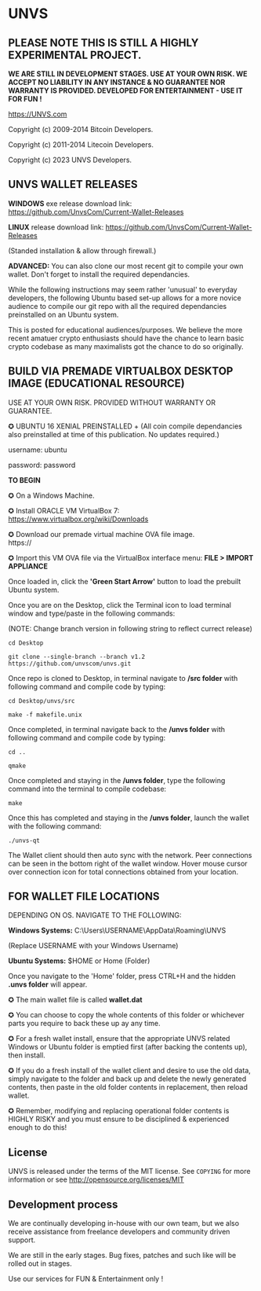 UNVS
=============

<b>PLEASE NOTE THIS IS STILL A HIGHLY EXPERIMENTAL PROJECT. 
----------------
WE ARE STILL IN DEVELOPMENT STAGES. USE AT YOUR OWN RISK. WE ACCEPT NO LIABILITY IN ANY INSTANCE & NO GUARANTEE NOR WARRANTY IS PROVIDED. DEVELOPED FOR ENTERTAINMENT - USE IT FOR FUN !</b>

https://UNVS.com

Copyright (c) 2009-2014 Bitcoin Developers.
 
Copyright (c) 2011-2014 Litecoin Developers.  

Copyright (c) 2023 UNVS Developers.

UNVS WALLET RELEASES
----------------

**WINDOWS** exe release download link:  https://github.com/UnvsCom/Current-Wallet-Releases

**LINUX** release download link: https://github.com/UnvsCom/Current-Wallet-Releases

(Standed installation & allow through firewall.)

**ADVANCED:** You can also clone our most recent git to compile your own wallet. Don't forget to install the required dependancies.

While the following instructions may seem rather 'unusual' to everyday developers, the following Ubuntu based set-up allows for a more novice audience to compile our git repo with all the required dependancies preinstalled on an Ubuntu system. 

This is posted for educational audiences/purposes. We believe the more recent amatuer crypto enthusiasts should have the chance to learn basic crypto codebase as many maximalists got the chance to do so originally.


BUILD VIA PREMADE VIRTUALBOX DESKTOP IMAGE (EDUCATIONAL RESOURCE)
----------------
USE AT YOUR OWN RISK. PROVIDED WITHOUT WARRANTY OR GUARANTEE.

✪ UBUNTU 16 XENIAL PREINSTALLED + (All coin compile dependancies also preinstalled at time of this publication. No updates required.)

username: ubuntu

password: password



**TO BEGIN** 


✪ On a Windows Machine.

✪ Install ORACLE VM VirtualBox 7:  
https://www.virtualbox.org/wiki/Downloads

✪ Download our premade virtual machine OVA file image.  
https://

✪ Import this VM OVA file via the VirtualBox interface menu:  **FILE >  IMPORT APPLIANCE**

Once loaded in, click the **'Green Start Arrow'** button to load the prebuilt Ubuntu system.

Once you are on the Desktop, click the Terminal icon to load terminal window and type/paste in the following commands:

(NOTE: Change branch version in following string to reflect currect release)
```
cd Desktop

git clone --single-branch --branch v1.2 https://github.com/unvscom/unvs.git
```

Once repo is cloned to Desktop, in terminal navigate to **/src folder** with following command and compile code by typing:

```
cd Desktop/unvs/src

make -f makefile.unix
```

Once completed, in terminal navigate back to the **/unvs folder** with following command and compile code by typing:

```
cd ..

qmake
```

Once completed and staying in the **/unvs folder**, type the following command into the terminal to compile codebase:

```
make
```


Once this has completed and staying in the **/unvs folder**, launch the wallet with the following command:

```
./unvs-qt
```

The Wallet client should then auto sync with the network. Peer connections can be seen in the bottom right of the wallet window. Hover mouse cursor over connection icon for total connections obtained from your location.




**FOR WALLET FILE LOCATIONS**
-----------------------------
DEPENDING ON OS. NAVIGATE TO THE FOLLOWING:

**Windows Systems:**
C:\Users\USERNAME\AppData\Roaming\UNVS

(Replace USERNAME with your Windows Username)

**Ubuntu Systems:**
$HOME   or  Home (Folder)

Once you navigate to the 'Home' folder, press CTRL+H and the hidden **.unvs folder** will appear.

✪ The main wallet file is called **wallet.dat**

✪ You can choose to copy the whole contents of this folder or whichever parts you require to back these up ay any time.

✪ For a fresh wallet install, ensure that the appropriate UNVS related Windows or Ubuntu folder is emptied first (after backing the contents up), then install.

✪ If you do a fresh install of the wallet client and desire to use the old data, simply navigate to the folder and back up and delete the newly generated contents, then paste in the old folder contents in replacement, then reload wallet.

✪ Remember, modifying and replacing operational folder contents is HIGHLY RISKY and you must ensure to be disciplined & experienced enough to do this! 




License
-------

UNVS is released under the terms of the MIT license. See `COPYING` for more
information or see http://opensource.org/licenses/MIT

Development process
-------------------

We are continually developing in-house with our own team, but we also receive assistance from freelance developers and community driven support.

We are still in the early stages. Bug fixes, patches and such like will be rolled out in stages. 

Use our services for FUN & Entertainment only !
